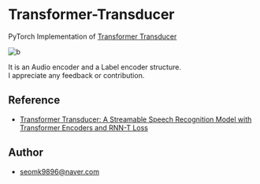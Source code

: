 # Transformer-Transducer
PyTorch Implementation of [Transformer Transducer](https://arxiv.org/abs/2002.02562)  


![b](https://user-images.githubusercontent.com/54731898/108169684-6156ff80-713c-11eb-9469-80820d91c365.PNG)   

It is an Audio encoder and a Label encoder structure.  
I appreciate any feedback or contribution.  

## Reference
- [Transformer Transducer: A Streamable Speech Recognition Model with Transformer Encoders and RNN-T Loss](https://arxiv.org/abs/2002.02562)

## Author
- seomk9896@naver.com
